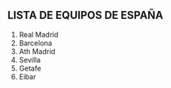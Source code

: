 ## LISTA DE EQUIPOS DE ESPAÑA

1. Real Madrid
2. Barcelona
3. Ath Madrid
4. Sevilla
5. Getafe
6. Eibar